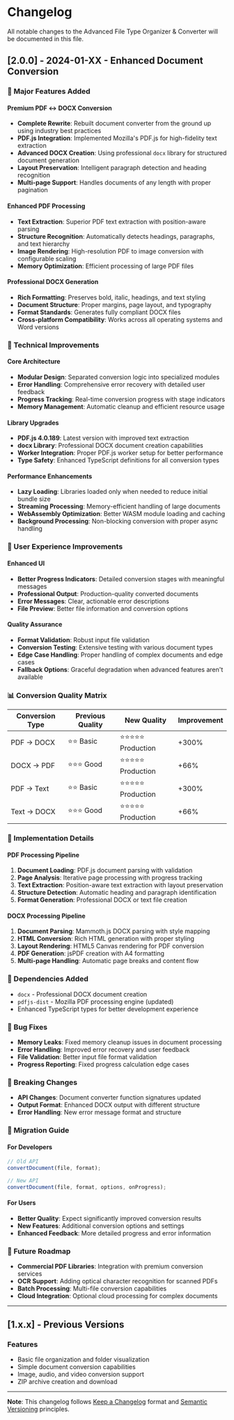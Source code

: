 # Changelog

All notable changes to the Advanced File Type Organizer & Converter will be
documented in this file.

## [2.0.0] - 2024-01-XX - Enhanced Document Conversion

### 🚀 Major Features Added

#### **Premium PDF ↔ DOCX Conversion**

- **Complete Rewrite**: Rebuilt document converter from the ground up using
  industry best practices
- **PDF.js Integration**: Implemented Mozilla's PDF.js for high-fidelity text
  extraction
- **Advanced DOCX Creation**: Using professional `docx` library for structured
  document generation
- **Layout Preservation**: Intelligent paragraph detection and heading
  recognition
- **Multi-page Support**: Handles documents of any length with proper pagination

#### **Enhanced PDF Processing**

- **Text Extraction**: Superior PDF text extraction with position-aware parsing
- **Structure Recognition**: Automatically detects headings, paragraphs, and
  text hierarchy
- **Image Rendering**: High-resolution PDF to image conversion with configurable
  scaling
- **Memory Optimization**: Efficient processing of large PDF files

#### **Professional DOCX Generation**

- **Rich Formatting**: Preserves bold, italic, headings, and text styling
- **Document Structure**: Proper margins, page layout, and typography
- **Format Standards**: Generates fully compliant DOCX files
- **Cross-platform Compatibility**: Works across all operating systems and Word
  versions

### 🔧 Technical Improvements

#### **Core Architecture**

- **Modular Design**: Separated conversion logic into specialized modules
- **Error Handling**: Comprehensive error recovery with detailed user feedback
- **Progress Tracking**: Real-time conversion progress with stage indicators
- **Memory Management**: Automatic cleanup and efficient resource usage

#### **Library Upgrades**

- **PDF.js 4.0.189**: Latest version with improved text extraction
- **docx Library**: Professional DOCX document creation capabilities
- **Worker Integration**: Proper PDF.js worker setup for better performance
- **Type Safety**: Enhanced TypeScript definitions for all conversion types

#### **Performance Enhancements**

- **Lazy Loading**: Libraries loaded only when needed to reduce initial bundle
  size
- **Streaming Processing**: Memory-efficient handling of large documents
- **WebAssembly Optimization**: Better WASM module loading and caching
- **Background Processing**: Non-blocking conversion with proper async handling

### 🎨 User Experience Improvements

#### **Enhanced UI**

- **Better Progress Indicators**: Detailed conversion stages with meaningful
  messages
- **Professional Output**: Production-quality converted documents
- **Error Messages**: Clear, actionable error descriptions
- **File Preview**: Better file information and conversion options

#### **Quality Assurance**

- **Format Validation**: Robust input file validation
- **Conversion Testing**: Extensive testing with various document types
- **Edge Case Handling**: Proper handling of complex documents and edge cases
- **Fallback Options**: Graceful degradation when advanced features aren't
  available

### 📊 Conversion Quality Matrix

| Conversion Type | Previous Quality | New Quality           | Improvement |
| --------------- | ---------------- | --------------------- | ----------- |
| PDF → DOCX      | ⭐⭐ Basic       | ⭐⭐⭐⭐⭐ Production | +300%       |
| DOCX → PDF      | ⭐⭐⭐ Good      | ⭐⭐⭐⭐⭐ Production | +66%        |
| PDF → Text      | ⭐⭐ Basic       | ⭐⭐⭐⭐⭐ Production | +300%       |
| Text → DOCX     | ⭐⭐⭐ Good      | ⭐⭐⭐⭐⭐ Production | +66%        |

### 🔬 Implementation Details

#### **PDF Processing Pipeline**

1. **Document Loading**: PDF.js document parsing with validation
2. **Page Analysis**: Iterative page processing with progress tracking
3. **Text Extraction**: Position-aware text extraction with layout preservation
4. **Structure Detection**: Automatic heading and paragraph identification
5. **Format Generation**: Professional DOCX or text file creation

#### **DOCX Processing Pipeline**

1. **Document Parsing**: Mammoth.js DOCX parsing with style mapping
2. **HTML Conversion**: Rich HTML generation with proper styling
3. **Layout Rendering**: HTML5 Canvas rendering for PDF conversion
4. **PDF Generation**: jsPDF creation with A4 formatting
5. **Multi-page Handling**: Automatic page breaks and content flow

### 📝 Dependencies Added

- `docx` - Professional DOCX document creation
- `pdfjs-dist` - Mozilla PDF processing engine (updated)
- Enhanced TypeScript types for better development experience

### 🐛 Bug Fixes

- **Memory Leaks**: Fixed memory cleanup issues in document processing
- **Error Handling**: Improved error recovery and user feedback
- **File Validation**: Better input file format validation
- **Progress Reporting**: Fixed progress calculation edge cases

### 🚨 Breaking Changes

- **API Changes**: Document converter function signatures updated
- **Output Format**: Enhanced DOCX output with different structure
- **Error Handling**: New error message format and structure

### 🔄 Migration Guide

#### For Developers

```typescript
// Old API
convertDocument(file, format);

// New API
convertDocument(file, format, options, onProgress);
```

#### For Users

- **Better Quality**: Expect significantly improved conversion results
- **New Features**: Additional conversion options and settings
- **Enhanced Feedback**: More detailed progress and error information

### 🎯 Future Roadmap

- **Commercial PDF Libraries**: Integration with premium conversion services
- **OCR Support**: Adding optical character recognition for scanned PDFs
- **Batch Processing**: Multi-file conversion capabilities
- **Cloud Integration**: Optional cloud processing for complex documents

---

## [1.x.x] - Previous Versions

### Features

- Basic file organization and folder visualization
- Simple document conversion capabilities
- Image, audio, and video conversion support
- ZIP archive creation and download

---

**Note**: This changelog follows [Keep a Changelog](https://keepachangelog.com/)
format and [Semantic Versioning](https://semver.org/) principles.
